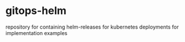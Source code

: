 # gitops-helm
repository for containing helm-releases for kubernetes deployments for implementation examples
